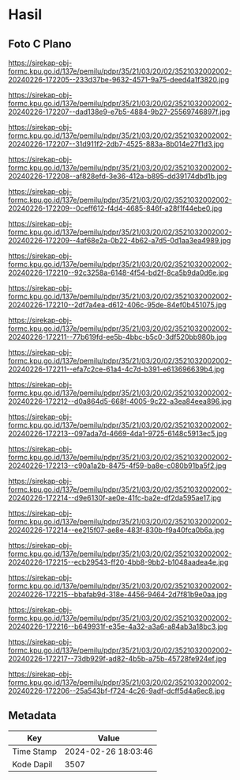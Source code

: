 # Hasil

## Foto C Plano

https://sirekap-obj-formc.kpu.go.id/137e/pemilu/pdpr/35/21/03/20/02/3521032002002-20240226-172205--233d37be-9632-4571-9a75-deed4a1f3820.jpg

https://sirekap-obj-formc.kpu.go.id/137e/pemilu/pdpr/35/21/03/20/02/3521032002002-20240226-172207--dad138e9-e7b5-4884-9b27-25569746897f.jpg

https://sirekap-obj-formc.kpu.go.id/137e/pemilu/pdpr/35/21/03/20/02/3521032002002-20240226-172207--31d911f2-2db7-4525-883a-8b014e27f1d3.jpg

https://sirekap-obj-formc.kpu.go.id/137e/pemilu/pdpr/35/21/03/20/02/3521032002002-20240226-172208--af828efd-3e36-412a-b895-dd39174dbd1b.jpg

https://sirekap-obj-formc.kpu.go.id/137e/pemilu/pdpr/35/21/03/20/02/3521032002002-20240226-172209--0ceff612-f4d4-4685-846f-a28f1f44ebe0.jpg

https://sirekap-obj-formc.kpu.go.id/137e/pemilu/pdpr/35/21/03/20/02/3521032002002-20240226-172209--4af68e2a-0b22-4b62-a7d5-0d1aa3ea4989.jpg

https://sirekap-obj-formc.kpu.go.id/137e/pemilu/pdpr/35/21/03/20/02/3521032002002-20240226-172210--92c3258a-6148-4f54-bd2f-8ca5b9da0d6e.jpg

https://sirekap-obj-formc.kpu.go.id/137e/pemilu/pdpr/35/21/03/20/02/3521032002002-20240226-172210--2df7a4ea-d612-406c-95de-84ef0b451075.jpg

https://sirekap-obj-formc.kpu.go.id/137e/pemilu/pdpr/35/21/03/20/02/3521032002002-20240226-172211--77b619fd-ee5b-4bbc-b5c0-3df520bb980b.jpg

https://sirekap-obj-formc.kpu.go.id/137e/pemilu/pdpr/35/21/03/20/02/3521032002002-20240226-172211--efa7c2ce-61a4-4c7d-b391-e613696639b4.jpg

https://sirekap-obj-formc.kpu.go.id/137e/pemilu/pdpr/35/21/03/20/02/3521032002002-20240226-172212--d0a864d5-668f-4005-9c22-a3ea84eea896.jpg

https://sirekap-obj-formc.kpu.go.id/137e/pemilu/pdpr/35/21/03/20/02/3521032002002-20240226-172213--097ada7d-4669-4da1-9725-6148c5913ec5.jpg

https://sirekap-obj-formc.kpu.go.id/137e/pemilu/pdpr/35/21/03/20/02/3521032002002-20240226-172213--c90a1a2b-8475-4f59-ba8e-c080b91ba5f2.jpg

https://sirekap-obj-formc.kpu.go.id/137e/pemilu/pdpr/35/21/03/20/02/3521032002002-20240226-172214--d9e6130f-ae0e-41fc-ba2e-df2da595ae17.jpg

https://sirekap-obj-formc.kpu.go.id/137e/pemilu/pdpr/35/21/03/20/02/3521032002002-20240226-172214--ee215f07-ae8e-483f-830b-f9a40fca0b6a.jpg

https://sirekap-obj-formc.kpu.go.id/137e/pemilu/pdpr/35/21/03/20/02/3521032002002-20240226-172215--ecb29543-ff20-4bb8-9bb2-b1048aadea4e.jpg

https://sirekap-obj-formc.kpu.go.id/137e/pemilu/pdpr/35/21/03/20/02/3521032002002-20240226-172215--bbafab9d-318e-4456-9464-2d7f81b9e0aa.jpg

https://sirekap-obj-formc.kpu.go.id/137e/pemilu/pdpr/35/21/03/20/02/3521032002002-20240226-172216--b649931f-e35e-4a32-a3a6-a84ab3a18bc3.jpg

https://sirekap-obj-formc.kpu.go.id/137e/pemilu/pdpr/35/21/03/20/02/3521032002002-20240226-172217--73db929f-ad82-4b5b-a75b-45728fe924ef.jpg

https://sirekap-obj-formc.kpu.go.id/137e/pemilu/pdpr/35/21/03/20/02/3521032002002-20240226-172206--25a543bf-f724-4c26-9adf-dcff5d4a6ec8.jpg


## Metadata

| Key        | Value               |
| ---------- | ------------------- |
| Time Stamp | 2024-02-26 18:03:46 |
| Kode Dapil | 3507                |



